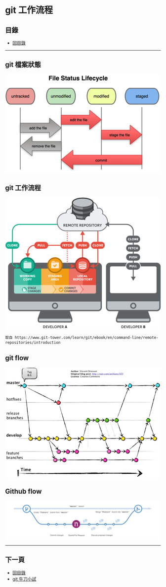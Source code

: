 # git 工作流程

## 目錄
- [回目錄](../SUMMARY.md)

***

## git 檔案狀態

![](../img/git-status-6.png)

## git 工作流程

![](../img/basic-remote-workflow.png)
```
取自 https://www.git-tower.com/learn/git/ebook/en/command-line/remote-repositories/introduction
```

## git flow

![](../img/git-github-flow-1.png)

## Github flow

![](../img/git-github-flow-2.png)



***

## 下一頁
- [回目錄](../SUMMARY.md)
- [git 牛刀小試](../git-init/index.md)